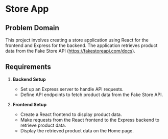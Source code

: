 # Store App

## Problem Domain

This project involves creating a store application using React for the frontend and Express for the backend. The application retrieves product data from the Fake Store API (https://fakestoreapi.com/docs).

## Requirements

1. **Backend Setup**
   - Set up an Express server to handle API requests.
   - Define API endpoints to fetch product data from the Fake Store API.

2. **Frontend Setup**
   - Create a React frontend to display product data.
   - Make requests from the React frontend to the Express backend to retrieve product data.
   - Display the retrieved product data on the Home page.

